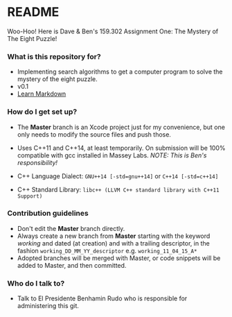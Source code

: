 # README #

Woo-Hoo! Here is Dave & Ben's 159.302 Assignment One: The Mystery of The Eight Puzzle!

### What is this repository for? ###

* Implementing search algorithms to get a computer program to solve the mystery of the eight puzzle.
* v0.1
* [Learn Markdown](https://bitbucket.org/tutorials/markdowndemo)

### How do I get set up? ###

* The **Master** branch is an Xcode project just for my convenience, but one only needs to modify the source files and push those.

* Uses C++11 and C++14, at least temporarily. On submission will be 100% compatible with gcc installed in Massey Labs. *NOTE: This is Ben's responsibility!*
* C++ Language Dialect: `GNU++14 [-std=gnu++14]` or `C++14 [-std=c++14]`
* C++ Standard Library: `libc++ (LLVM C++ standard library with C++11 Support)`

### Contribution guidelines ###

* Don't edit the **Master** branch directly.
* Always create a new branch from **Master** starting with the keyword *working* and dated (at creation) and with a trailing descriptor, in the fashion  `working_DD_MM_YY_descriptor`  e.g. `working_11_04_15_A*`
* Adopted branches will be merged with Master, or code snippets will be added to Master, and then committed.

### Who do I talk to? ###

* Talk to El Presidente Benhamin Rudo who is responsible for administering this git.